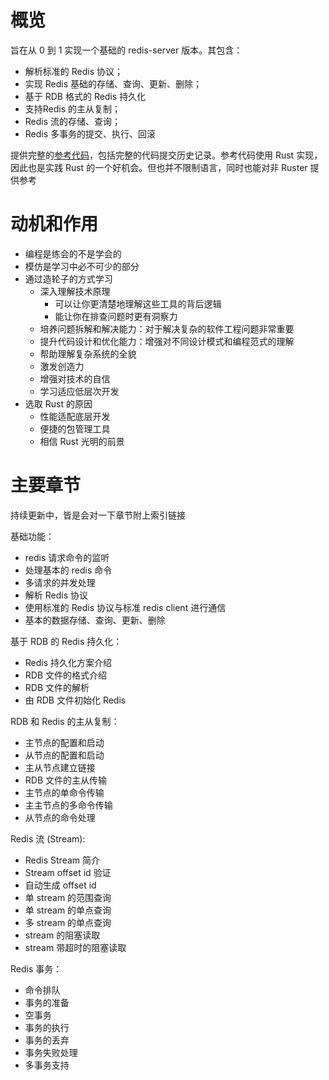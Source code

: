 # 概览

旨在从 0 到 1 实现一个基础的 redis-server 版本。其包含：

- 解析标准的 Redis 协议；
- 实现 Redis 基础的存储、查询、更新、删除；
- 基于 RDB 格式的 Redis 持久化
- 支持Redis 的主从复制；
- Redis 流的存储、查询；
- Redis 多事务的提交、执行、回滚

提供完整的[参考代码](https://github.com/fangpin/redis-rs)，包括完整的代码提交历史记录。参考代码使用 Rust 实现，因此也是实践 Rust 的一个好机会。但也并不限制语言，同时也能对非 Ruster 提供参考

# 动机和作用
- 编程是练会的不是学会的
- 模仿是学习中必不可少的部分
- 通过造轮子的方式学习
  - 深入理解技术原理
    - 可以让你更清楚地理解这些工具的背后逻辑
    - 能让你在排查问题时更有洞察力
  - 培养问题拆解和解决能力：对于解决复杂的软件工程问题非常重要
  - 提升代码设计和优化能力：增强对不同设计模式和编程范式的理解
  - 帮助理解复杂系统的全貌
  - 激发创造力
  - 增强对技术的自信
  - 学习适应低层次开发
- 选取 Rust 的原因
  - 性能适配底层开发
  - 便捷的包管理工具
  - 相信 Rust 光明的前景

# 主要章节
持续更新中，皆是会对一下章节附上索引链接

基础功能：

- redis 请求命令的监听
- 处理基本的 redis 命令
- 多请求的并发处理
- 解析 Redis 协议
- 使用标准的 Redis 协议与标准 redis client 进行通信
- 基本的数据存储、查询、更新、删除

基于 RDB 的 Redis 持久化：

- Redis 持久化方案介绍
- RDB 文件的格式介绍
- RDB 文件的解析
- 由 RDB 文件初始化 Redis

RDB 和 Redis 的主从复制：

- 主节点的配置和启动
- 从节点的配置和启动
- 主从节点建立链接
- RDB 文件的主从传输
- 主节点的单命令传输
- 主主节点的多命令传输
- 从节点的命令处理

Redis 流 (Stream):

- Redis Stream 简介
- Stream offset id 验证
- 自动生成 offset id
- 单 stream 的范围查询
- 单 stream 的单点查询
- 多 stream 的单点查询
- stream 的阻塞读取
- stream 带超时的阻塞读取

Redis 事务：

- 命令排队
- 事务的准备
- 空事务
- 事务的执行
- 事务的丢弃
- 事务失败处理
- 多事务支持
